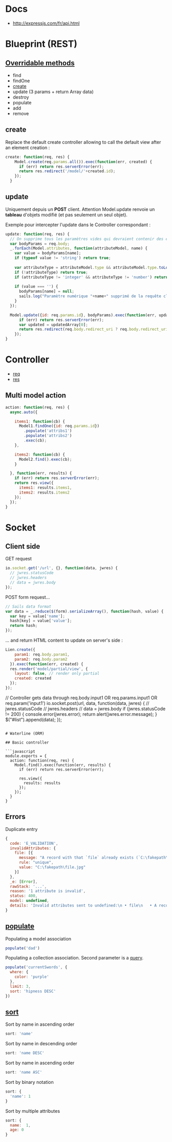 # Docs

  - http://expressjs.com/fr/api.html

# Blueprint (REST)

## [Overridable methods]

  - find
  - findOne
  - [create](#blueprint_create)
  - update (3 params + return Array data)
  - destroy
  - populate
  - add
  - remove

## create <a name="blueprint_create"></a>

Replace the default create controller allowing to call the default view after an element creation :

```javascript
create: function(req, res) {
    Model.create(req.params.all()).exec(function(err, created) {
      if (err) return res.serverError(err);
      return res.redirect('/model/'+created.id);
    });
  }
```

## update

Uniquement depuis un **POST** client.
Attention Model.update renvoie un **tableau** d'objets modifié (et pas seulement un seul objet).

Exemple pour intercepter l'update dans le Controller correspondant :

```javascript
update: function(req, res) {
  // On supprime tous les paramètres vides qui devraient contenir des entiers pour éviter l'erreur "(E_VALIDATION) :: 3 attributes are invalid"
  var bodyParams = req.body;
  _.forEach(Model.attributes, function(attributeModel, name) {
    var value = bodyParams[name];
    if (typeof value != 'string') return true;
  
    var attributeType = attributeModel.type && attributeModel.type.toLowerCase();
    if (!attributeType) return true;
    if (attributeType != 'integer' && attributeType != 'number') return true;
  
    if (value === '') {
      bodyParams[name] = null;
      sails.log("Paramètre numérique "+name+" supprimé de la requête client car vide");
    }
  });

  Model.update({id: req.params.id}, bodyParams).exec(function(err, updatedArray) {
      if (err) return res.serverError(err);
      var updated = updatedArray[0];
      return res.redirect(req.body.redirect_uri ? req.body.redirect_uri : '/model/'+updated.id);
    });
}
```


# Controller

  - [req](http://sailsjs.org/documentation/reference/request-req)
  - [res](http://sailsjs.org/documentation/reference/response-res)

## Multi model action

```javascript
action: function(req, res) {
  async.auto({

    items1: function(cb) {
      Model1.findOne({id: req.params.id})
        .populate('attribs1')
        .populate('attribs2')
        .exec(cb);
    },

    items2: function(cb) {
      Model2.find().exec(cb);
    }

  }, function(err, results) {
    if (err) return res.serverError(err);
    return res.view({
      items1: results.items1,
      items2: results.items2
    });
  });
}
```

# Socket

## Client side

GET request

```javascript
io.socket.get('/url', {}, function(data, jwres) {
  // jwres.statusCode
  // jwres.headers
  // data = jwres.body
});
```

POST form request...
```javascript
// Sails data format
var data = _.reduce($(form).serializeArray(), function(hash, value) {
  var key = value['name'];
  hash[key] = value['value'];
  return hash;
});
```

... and return HTML content to update on server's side :
```javascript
Lien.create({
    param1: req.body.param1,
    param2: req.body.param2
  }).exec(function(err, created) {
  res.render('model/partial/view', {
    layout: false, // render only partial
    created: created
  });
});
```

// Controller gets data through req.body.input1 OR req.params.input1 OR req.param('input1')
io.socket.post(url, data, function(data, jwres) {
  // jwres.statusCode
  // jwres.headers
  // data = jwres.body
  if (jwres.statusCode != 200) {
    console.error(jwres.error);
    return alert(jwres.error.message);
  }
  $("#list").append(data);
});
```

# Waterline (ORM)

## Basic controller

```javascript
module.exports = {
  action: function(req, res) {
    Model.find().exec(function(err, results) {
      if (err) return res.serverError(err);
      
      res.view({
        results: results
      });
    });
  }
}
```

## Errors

Duplicate entry

```javascript
{
  code: 'E_VALIDATION',
  invalidAttributes: {
    file: [{
      message: "A record with that `file` already exists (`C:\fakepath\file.jpg`).",
      rule: "unique",
      value: "C:\fakepath\file.jpg"
	}]
  },
  _e: [Error],
  rawStack: '...',
  reason: '1 attribute is invalid',
  status: 400,
  model: undefined,
  details: 'Invalid attributes sent to undefined:\n • file\n   • A record with that `file` already exists (`C:\fakepath\file.jpg`).\n'
}
```

## [populate]

Populating a model association

```javascript
populate('dad')
```

Populating a collection association. Second parameter is a [query].

```javascript
populate('currentSwords', {
  where: {
    color: 'purple'
  },
  limit: 3,
  sort: 'hipness DESC'
})
```

## [sort]

Sort by name in ascending order

```javascript
sort: 'name'
```


Sort by name in descending order

```javascript
sort: 'name DESC'
```


Sort by name in ascending order

```javascript
sort: 'name ASC'
```


Sort by binary notation

```javascript
sort: {
  'name': 1
}
```


Sort by multiple attributes

```javascript
sort: {
  name:  1,
  age: 0
}
```

[populate]: http://sailsjs.org/documentation/reference/waterline-orm/queries/populate
[query]: https://github.com/balderdashy/waterline-docs/blob/master/queries/query-language.md
[sort]: http://sailsjs.org/documentation/reference/waterline-orm/queries/sort
[Overridable methods]: http://sailsjs.com/documentation/reference/blueprint-api#?blueprint-actions
